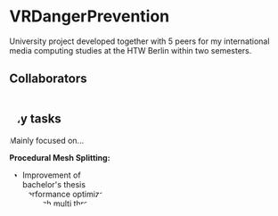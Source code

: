 # VRDangerPrevention

University project developed together with 5 peers for my international media computing studies at the HTW Berlin within two semesters.

<h2>Collaborators</h2>
<div class="photos">
<a href="https://github.com/Sabrows"> 
  <img href="https://avatars.githubusercontent.com/u/32672660?v=4"> 
</a> 
<div class="photos">
<a href="https://github.com/konrad-u"> 
  <img href="https://avatars.githubusercontent.com/u/6991272?v=4"> 
</a> 
<div class="photos">
<a href="https://github.com/Rein3ke"> 
  <img href="https://avatars.githubusercontent.com/u/22802109?v=4e"> 
</a> 
<div class="photos">
<a href="https://github.com/Capscreen"> 
  <img href="https://avatars.githubusercontent.com/u/19570629?v=4"> 
</a> 

<h2>My tasks</h2>
Mainly focused on...

<b>Procedural Mesh Splitting:</b>
<ul>
<li>Improvement of bachelor's thesis</li>
<li>Performance optimization through multi threading and asynchronous tasks</li>
<li>Implementation of new feature (mesh seperation)</li>
</ul>

<b>Procedural animations:</b>
<ul>
<li>Implementation of IK algorithm based of forwards and backwards reaching inverse kinematics (FABRIK)</li>
<li>Full body humanoid avatar animation with 3 point VR tracking</li>
</ul>

<b>Gameplay Features:</b>
<ul>
<li>Development of interactions with different gameplay features</li>
<li>Development of several player distractions</li>
</ul>

<b>Audio:</b>
<ul>
<li>Created audio pipeline</li>
<li>Audio mixing & mastering</li>
<li>Audio routing</li>
<li>Created helper tools to extend Unity's audio features</li>
</ul>

<b>Art:</b>
<ul>
<li>VR hands, two full body human avatars and basic workshop equipment</li>
<li>Modelling, Texturing & Retopolizing</li>
<li>Rigging & Animations</li>
<li>VFX (Particle Systems)</li>
</ul>

<b>Video editting:</b>
<ul>
<li>Cutting and mastering of project videos</li>
</ul>

<h2>Project websites:</h2>
<a href="https://showtime.f4.htw-berlin.de/ws20/master/m4-gefahr-erkannt-gefahr-gebannt/">Semester 1</a>
<a href="https://showtime.f4.htw-berlin.de/ss21/master/m7-gefahr-erkannt-gefahr-gebannt-teil-2/">Semester 2</a>

<h2>Ingame controlls:</h2>

Press touchpad - start teleport

Release touchpad - finish teleport

Trigger button - grab object

Release trigger - release object

<style>
.photos {
	display: inline-block;
	position: relative;
	width: 200px;
	height: 200px;
	overflow: hidden;
	border-radius: 50%;
}
</style>